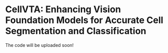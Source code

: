 # CellVTA: Enhancing Vision Foundation Models for Accurate Cell Segmentation and Classification


The code will be uploaded soon!
